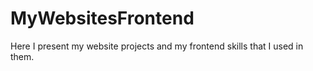 # MyWebsitesFrontend
Here I present my website projects and my frontend skills that I used in them.
